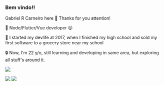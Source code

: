 ### Bem vindo!!

Gabriel R Carneiro here 🤩 Thanks for you attention!

<p align='left'>
  🚀 Node/Flutter/Vue developer 😉
</p>
<p align='left'>
  🎇 I started my devlife at 2017, when I finished my high school and sold my first software to a grocery store near my school
</p>
<p align='left'>
 🔒 Now, I'm 22 y/o, still learning and developing in same area, but exploring all stuff's around it.
</p>

![](https://github-readme-stats.vercel.app/api/top-langs/?username=ooncyber&layout=compact)

<p align="left">

  <a href="https://www.linkedin.com/in/gabriel-rodrigues-carneiro" alt="Linkedin">
  <img src="https://img.shields.io/badge/-Linkedin-0e76a8?style=for-the-badge&logo=Linkedin&logoColor=white&link=https://www.linkedin.com/in/gabriel-rodrigues-carneiro" /></a>

  <a href="https://www.facebook.com/100002107369207" alt="Facebook">
  <img src="https://img.shields.io/badge/-Facebook-3b5998?style=for-the-badge&logo=facebook&logoColor=white&link=https://www.facebook.com/100002107369207/"/></a>
</p>  
